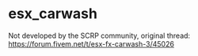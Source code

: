 # esx_carwash
Not developed by the SCRP community, original thread: https://forum.fivem.net/t/esx-fx-carwash-3/45026
